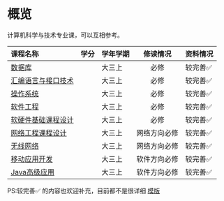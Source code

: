 # 概览

计算机科学与技术专业课，可以互相参考。

|课程名称|学分|学年学期|修读情况|资料情况|
|:--|:--|:--|:--:|:--|
|[数据库](数据库/)||大三上|必修|较完善✅|
|[汇编语言与接口技术](汇编语言与接口技术/)||大三上|必修|较完善✅|
|[操作系统](操作系统/index.md)||大三上|必修|较完善✅|
| [软件工程](软件工程/index.md)             |      | 大三上   |     必修     | 较完善✅ |
| [软硬件基础课程设计](软硬件基础课程设计/)     |      | 大三上   |     必修     | 较完善✅  |
| [网络工程课程设计](网络工程课程设计/)     |      | 大三上   | 网络方向必修 | 较完善✅  |
| [无线网络](无线网络/)                     |      | 大三上   | 网络方向必修 | 较完善✅ |
| [移动应用开发](移动应用开发) | | 大三上 | 软件方向必修 | 较完善✅ |
| [Java高级应用](Java高级应用/) | | 大三上 | 软件方向必修 | 较完善✅ |


PS:较完善✅ 的内容也欢迎补充，目前都不是很详细  [模版](../../template.md)

<style>
.md-typeset table:not([class]) th {
    min-width: 1em;
}
</style>